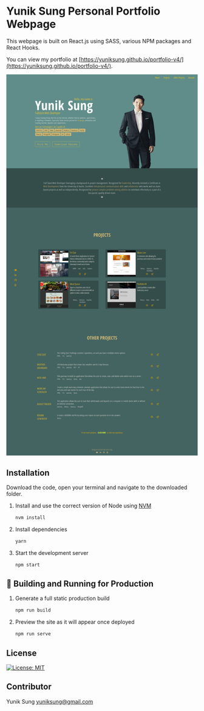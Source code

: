 # Yunik Sung Personal Portfolio Webpage

This webpage is built on React.js using SASS, various NPM packages and React Hooks.

You can view my portfolio at [https://yuniksung.github.io/portfolio-v4/](https://yuniksung.github.io/portfolio-v4/).


![demo](https://github.com/yuniksung/portfolio-v4/blob/main/assets/images/screenshot.jpg?raw=true)

## Installation
Download the code, open your terminal and navigate to the downloaded folder. 

1. Install and use the correct version of Node using [NVM](https://github.com/nvm-sh/nvm)

   ```sh
   nvm install
   ```

2. Install dependencies

   ```sh
   yarn
   ```

3. Start the development server

   ```sh
   npm start
   ```

## 🚀 Building and Running for Production

1. Generate a full static production build

   ```sh
   npm run build
   ```

1. Preview the site as it will appear once deployed

   ```sh
   npm run serve
   ```


## License 
[![License: MIT](https://img.shields.io/badge/License-MIT-yellow.svg)](https://opensource.org/licenses/MIT)

## Contributor
Yunik Sung
yuniksung@gmail.com


